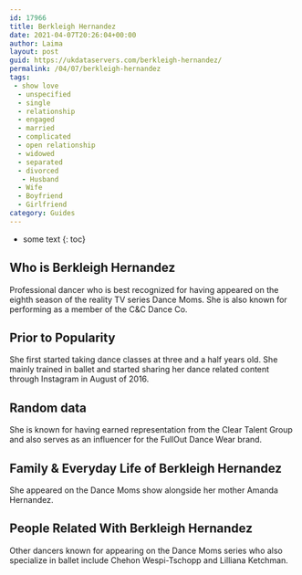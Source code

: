 ```yaml
---
id: 17966
title: Berkleigh Hernandez
date: 2021-04-07T20:26:04+00:00
author: Laima
layout: post
guid: https://ukdataservers.com/berkleigh-hernandez/
permalink: /04/07/berkleigh-hernandez
tags:
 - show love
  - unspecified
  - single
  - relationship
  - engaged
  - married
  - complicated
  - open relationship
  - widowed
  - separated
  - divorced
   - Husband
  - Wife
  - Boyfriend
  - Girlfriend
category: Guides
---
```


* some text
{: toc}


## Who is Berkleigh Hernandez
                  
                  
                  
Professional dancer who is best recognized for having appeared on the eighth season of the reality TV series Dance Moms. She is also known for performing as a member of the C&C Dance Co. 
                  
              
            
              
            
                
                
                
## Prior to Popularity
                  
                  
                  
She first started taking dance classes at three and a half years old. She mainly trained in ballet and started sharing her dance related content through Instagram in August of 2016. 
                  
              
            
              
            
                
                
                
## Random data
                  
                  
                  
She is known for having earned representation from the Clear Talent Group and also serves as an influencer for the FullOut Dance Wear brand. 
                  
              
            
              
            
                
                
                
## Family & Everyday Life of Berkleigh Hernandez
                  
                  
                  
She appeared on the Dance Moms show alongside her mother Amanda Hernandez. 
                  
              
            
              
            
                
                
                
## People Related With Berkleigh Hernandez
                  
                  
                  
Other dancers known for appearing on the Dance Moms series who also specialize in ballet include Chehon Wespi-Tschopp and Lilliana Ketchman. 
                  
              
            
              
            
                
              
            
              
              
            
            
              
            
          
          
          